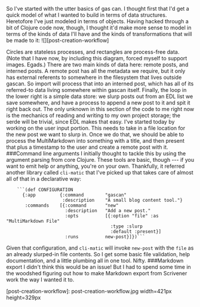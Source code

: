 So I've started with the utter basics of gas can. I thought first that I'd get a quick model of what I wanted to build in terms of data structures.
Heretofore I've just modeled in terms of objects. Having hacked through a bit of Clojure code now, though, I thought it'd make more sense to model in terms of the kinds of data I'll have and the kinds of transformations that will be made to it:
![][post-creation-workflow]

Circles are stateless processes, and rectangles are process-free data.
(Note that I have now, by including this diagram, forced myself to support images. Egads.)
There are two main kinds of data here: remote posts, and interned posts. A remote post has all the metadata we require, but it only has external referents to somewhere in the filesystem that lives outside gascan. So import will process that into an interned post, which has all of its referred-to data living somewhere within gascan itself.
Finally, the loop in the lower right is a simple data store: we slurp posts out from an EDL list we save somewhere, and have a process to append a new post to it and spit it right back out. The only unknown in this section of the code to me right now is the mechanics of reading and writing to my own project storage; the serde will be trivial, since EDL makes that easy.
I've started today by working on the user input portion. This needs to take in a file location for the new post we want to slurp in. Once we do that, we should be able to process the MultiMarkdown into something with a title, and then present that plus a timestamp to the user and create a remote post with it.
###Command line arguments
I initially thought to tackle this by using the argument parsing from core Clojure. These tools are basic, though --- if you want to emit help or anything, you're on your own. Thankfully, it referred another library called ``cli-matic`` that I've picked up that takes care of almost all of that in a declarative way:

        ```(def CONFIGURATION
          {:app         {:command        "gascan"
                         :description    "A small blog content tool."}
           :commands    [{:command       "new"
                          :description   "Add a new post."
                          :opts          [{:option "file" :as "MultiMarkdown File" 
                                           :type :slurp
                                           :default :present}]
                          :runs          new-post}]})```

Given that configuration, and ``cli-matic`` will invoke ``new-post`` with the ``file`` as an already slurped-in file contents. So I get some basic file validation, help documentation, and a little plumbing all in one tool. Nifty.
###Markdown export
I didn't think this would be an issue! But I had to spend some time in the woodshed figuring out how to make Markdown export from Scrivener work the way I wanted it to.

[post-creation-workflow]: post-creation-workflow.jpg width=421px height=329px
